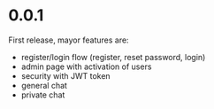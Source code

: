 # 0.0.1
First release, mayor features are:
* register/login flow (register, reset password, login)
* admin page with activation of users
* security with JWT token
* general chat
* private chat